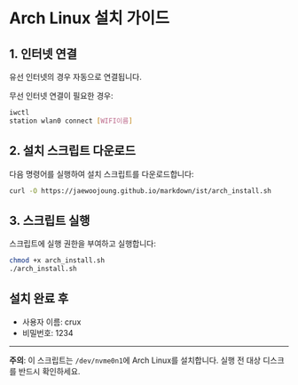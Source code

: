 # Arch Linux 설치 가이드

## 1. 인터넷 연결

유선 인터넷의 경우 자동으로 연결됩니다.

무선 인터넷 연결이 필요한 경우:
```bash
iwctl
station wlan0 connect [WIFI이름]
```

## 2. 설치 스크립트 다운로드

다음 명령어를 실행하여 설치 스크립트를 다운로드합니다:
```bash
curl -O https://jaewoojoung.github.io/markdown/ist/arch_install.sh
```

## 3. 스크립트 실행

스크립트에 실행 권한을 부여하고 실행합니다:
```bash
chmod +x arch_install.sh
./arch_install.sh
```

## 설치 완료 후
- 사용자 이름: crux
- 비밀번호: 1234

---
**주의**: 이 스크립트는 `/dev/nvme0n1`에 Arch Linux를 설치합니다. 실행 전 대상 디스크를 반드시 확인하세요.
